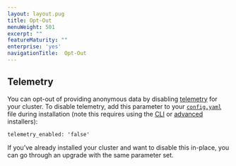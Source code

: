 ```yaml
---
layout: layout.pug
title: Opt-Out
menuWeight: 501
excerpt: ""
featureMaturity: ""
enterprise: 'yes'
navigationTitle:  Opt-Out
---
```






## Telemetry

You can opt-out of providing anonymous data by disabling [telemetry][4] for your cluster. To disable telemetry, add this parameter to your [`config.yaml`][1] file during installation (note this requires using the [CLI][2] or [advanced][3] installers):

`telemetry_enabled: 'false'`

If you’ve already installed your cluster and want to disable this in-place, you can go through an upgrade with the same parameter set.

 [1]: /docs/1.10/installing/custom/configuration/configuration-parameters/
 [2]: /docs/1.10/installing/custom/cli/
 [3]: /docs/1.10/installing/custom/advanced/
 [4]: /docs/1.10/overview/telemetry/
